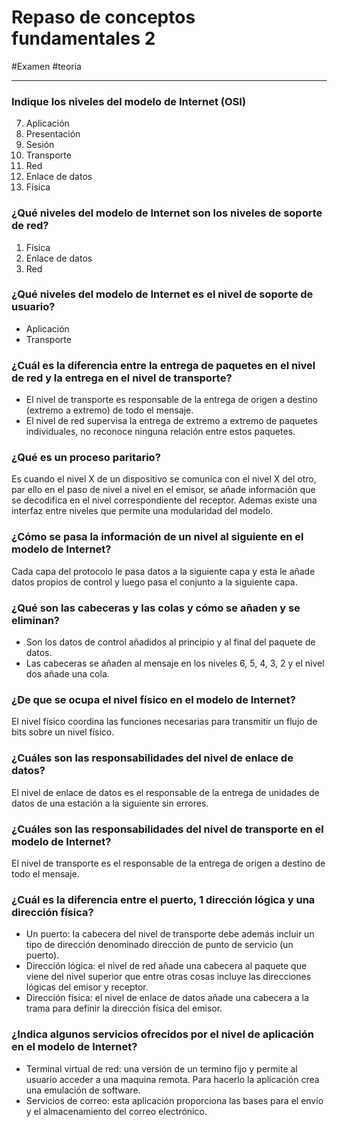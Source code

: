 # Repaso de conceptos fundamentales 2
#Examen #teoria 

---
### Indique los niveles del modelo de Internet (OSI)
7. Aplicación
6. Presentación
5. Sesión
4. Transporte
3. Red
2. Enlace de datos
1. Física

### ¿Qué niveles del modelo de Internet son los niveles de soporte de red?

1. Física
2. Enlace de datos
3. Red

### ¿Qué niveles del modelo de Internet es el nivel de soporte de usuario?

- Aplicación
- Transporte

### ¿Cuál es la diferencia entre la entrega de paquetes en el nivel de red y la entrega en el nivel de transporte?

- El nivel de transporte es responsable de la entrega de origen a destino (extremo a extremo) de todo el mensaje.
- El nivel de red supervisa la entrega de extremo a extremo de paquetes individuales, no reconoce ninguna relación entre estos paquetes.

### ¿Qué es un proceso paritario?

Es cuando el nivel X de un dispositivo se comunica con el nivel X del otro, par ello en el paso de nivel a nivel en el emisor, se añade información que se decodifica en el nivel correspondiente del receptor. Ademas existe una interfaz entre niveles que permite una modularidad del modelo.

### ¿Cómo se pasa la información de un nivel al siguiente en el modelo de Internet?

Cada capa del protocolo le pasa datos a la siguiente capa y esta le añade datos propios de control y luego pasa el conjunto a la siguiente capa.

### ¿Qué son las cabeceras y las colas y cómo se añaden y se eliminan?

- Son los datos de control añadidos al principio y al final del paquete de datos.
- Las cabeceras se añaden al mensaje en los niveles 6, 5, 4, 3, 2 y el nivel dos añade una cola.

### ¿De que se ocupa el nivel físico en el modelo de Internet?

El nivel físico coordina las funciones necesarias para transmitir un flujo de bits sobre un nivel físico.

### ¿Cuáles son las responsabilidades del nivel de enlace de datos?

El nivel de enlace de datos es el responsable de la entrega de unidades de datos de una estación a la siguiente sin errores.

### ¿Cuáles son las responsabilidades del nivel de transporte en el modelo de Internet?

El nivel de transporte es el responsable de la entrega de origen a destino de todo el mensaje.

### ¿Cuál es la diferencia entre el puerto, 1 dirección lógica y una dirección física?

- Un puerto: la cabecera del nivel de transporte debe además incluir un tipo de dirección denominado dirección de punto de servicio (un puerto).
- Dirección lógica: el nivel de red añade una cabecera al paquete que viene del nivel superior que entre otras cosas incluye las direcciones lógicas del emisor y receptor.
- Dirección física: el nivel de enlace de datos añade una cabecera a la trama para definir la dirección física del emisor.

### ¿Indica algunos servicios ofrecidos por el nivel de aplicación en el modelo de Internet?

- Terminal virtual de red: una versión de un termino fijo y permite al usuario acceder a una maquina remota. Para hacerlo la aplicación crea una emulación de software.
- Servicios de correo: esta aplicación proporciona las bases para el envío y el almacenamiento del correo electrónico. 